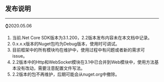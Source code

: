## 发布说明

---

⌚️2020.05.06

1. 当前.Net Core SDK版本为3.1.200，2.2版本发布内容未在本文档中记录。
2. 0.x.x.x版本的Nuget包均为Debug版本，使用时可调试。
3. 目前框架中的所有模块均在维护中，使用过程中有问题或者新的需求可issue。
4. 2.2版本中的Http和WebSocket模块在3.1中已合并到Web模块中，使用方法基本没有改动，需要注意配置文件写法。
5. 2.2版本的包不再维护，后期可能会从nuget.org中撤除。